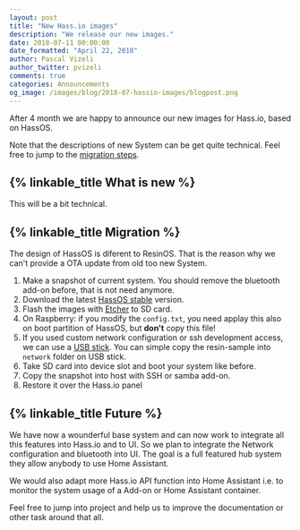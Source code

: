 ```yaml
---
layout: post
title: "New Hass.io images"
description: "We release our new images."
date: 2018-07-11 00:00:00
date_formatted: "April 22, 2018"
author: Pascal Vizeli
author_twitter: pvizeli
comments: true
categories: Announcements
og_image: /images/blog/2018-07-hassio-images/blogpost.png
---
```


After 4 month we are happy to announce our new images for Hass.io, based on HassOS.

Note that the descriptions of new System can be get quite technical. Feel free to jump to the [migration steps].

## {% linkable_title What is new %}

This will be a bit technical. 

## {% linkable_title Migration %}

The design of HassOS is diferent to ResinOS. That is the reason why we can't provide a OTA update from old too new System.

1. Make a snapshot of current system. You should remove the bluetooth add-on before, that is not need anymore.
2. Download the latest [HassOS stable] version.
3. Flash the images with [Etcher] to SD card.
5. On Raspberry: if you modify the `config.txt`, you need applay this also on boot partition of HassOS, but __don't__ copy this file!
4. If you used custom network configuration or ssh development access, we can use a [USB stick]. You can simple copy the resin-sample into `network` folder on USB stick.
5. Take SD card into device slot and boot your system like before.
6. Copy the snapshot into host with SSH or samba add-on.
7. Restore it over the Hass.io panel

## {% linkable_title Future %}

We have now a wounderful base system and can now work to integrate all this features into Hass.io and to UI. So we plan to integrate the Network configuration and bluetooth into UI. The goal is a full featured hub system they allow anybody to use Home Assistant.

We would also adapt more Hass.io API function into Home Assistant i.e. to monitor the system usage of a Add-on or Home Assistant container.

Feel free to jump into project and help us to improve the documentation or other task around that all.

[USB stick]: https://github.com/home-assistant/hassos/blob/rel-1/Documentation/configuration.md#automatic
[HassOS stable]: https://www.home-assistant.io/hassio/installation/
[migration steps]: #migration
[Etcher]: https://etcher.io/
